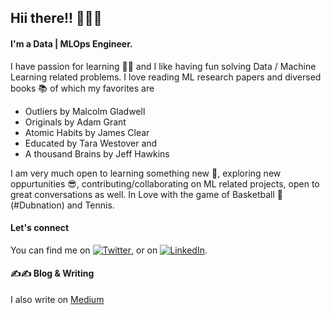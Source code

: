 ## Hii there!! 👋👋👋
#### I'm a Data | MLOps Engineer.
I have passion for learning 💛💥 and I like having fun solving Data / Machine Learning related problems. I love reading ML research papers and diversed books 📚 of which my favorites are 
- Outliers by Malcolm Gladwell
- Originals by Adam Grant
- Atomic Habits by James Clear
- Educated by Tara Westover and 
- A thousand Brains by Jeff Hawkins

I am very much open to learning something new 👐, exploring new oppurtunities 😎, contributing/collaborating on ML related projects, open to great conversations as well. In Love with the game of Basketball 🏀 (#Dubnation) and Tennis.

#### Let's connect 

<!-- Actual text -->

You can find me on [![Twitter][1.2]][1], or on [![LinkedIn][2.2]][2].

<!-- Icons -->

[1.2]: http://i.imgur.com/wWzX9uB.png (twitter icon without padding)
[2.2]: https://raw.githubusercontent.com/MartinHeinz/MartinHeinz/master/linkedin-3-16.png (LinkedIn icon without padding)

<!-- Links to your social media accounts -->

[1]: https://twitter.com/basillians
[2]: https://www.linkedin.com/in/basil-ihuoma-004356ab/


#### ✍✍ Blog & Writing
I also write on [Medium](https://medium.com/@ihuomacbasil)










<!--
**Sillians/Sillians** is a ✨ _special_ ✨ repository because its `README.md` (this file) appears on your GitHub profile.

Here are some ideas to get you started:

- 🔭 I’m currently working on ...
- 🌱 I’m currently learning ...
- 👯 I’m looking to collaborate on ...
- 🤔 I’m looking for help with ...
- 💬 Ask me about ...
- 📫 How to reach me: ...
- 😄 Pronouns: ...
- ⚡ Fun fact: ...
-->
